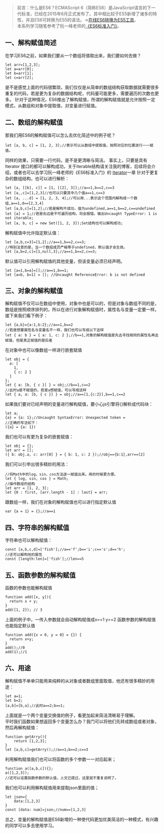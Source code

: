 > 前言：什么是ES6？ECMAScript 6（简称ES6）是JavaScript语言的下一代标准，已经在2015年6月正式发布了。其中相比较于ES5新增了诸多的特性，并且ES6可转换为ES5的语法。->[在线ES6转换为ES5工具](http://google.github.io/traceur-compiler/demo/repl.html#%0A)。  
> 本系列学习随笔参考了阮一峰老师的[《ES6标准入门》](http://es6.ruanyifeng.com/)。

## 一、解构赋值简述
在学习ES6之前，如果我们要从一个数组将值取出来，我们要如何去做？
```
let arr=[1,2,3];
let a=arr[0];
let b=arr[1];
let c=arr[2];
```
是不是感觉上面的代码很繁琐，我们仅仅是从简单的数组结构获取数据就需要很多重复的代码，若是更为复杂的数据结构呢，代码量可能更多，需要遍历的次数也更多。
针对于这种情况，ES6推出了解构赋值，所谓的解构赋值就是允许按照一定模式，从数组和对象中提取值，对变量进行赋值。
## 二、数组的解构赋值  
那我们用ES6的解构赋值可以怎么去优化简述中的例子呢？
```
let [a, b, c] = [1, 2, 3];//表示可以从数组中提取值，按照对应的位置进行一一赋值。
```
同样的效果，只需要一行代码，是不是更清晰与简洁。  事实上，只要是具有Iterator 接口的都可以解构成功，关于iterable结构请关注我的博客，后续将会介绍，或者也可以去学习阮一峰老师的《ES6标准入门》的 [Iterator](http://es6.ruanyifeng.com/#docs/iterator)一章
针对于更复杂的数组结构，也可以进行解析：  
```
let [a, [[b], c]] = [1, [[2], 3]];//a==1,b==2,c==3
let [a,,c]=[1,2,3]//也可以只要其中几个值a==1,c==3
let [a, ...d] = [1, 2, 3, 4];//可以用...表示这个范围内解构成一个数组,a==1,d==[2,3,4]
let [a,b,c]=[1,2];//若是解构不成功，值为undefined,a==1,b==2,c==undefined
let [a] = 1;//若是右边是不可遍历结构，将会报错。输出Uncaught TypeError: 1 is not iterable;
let [a, b, c] = new Set([1, 2, 3]);Set结构也可以解构成功;
```
解构赋值中允许指定默认值：  
```
let [a,b,c=3]=[1,2];//a==1,b==2,c==3;
//特别注意的是，当一个数组成员严格等于undefined，默认值才会生效。
let [a,b=2,c]=[1,null,3];//a==1,b==2,c==3;
```
默认值可以引用解构赋值的其他变量，但该变量必须已经声明。
```
let [a=1,b=a]=[];//a==1,b==1;
let [a=b, b=1] = []; //Uncaught ReferenceError: b is not defined
```
## 三、对象的解构赋值
解构赋值不仅可以在数组中使用，对象中也是可以的，但是对象与数组不同的是，数组是按照顺序排列的，所以在进行对象解构赋值时，属性名与变量一定要一样。  
接下来我们看下例子：  
```
let {a,b}={a:1,b:2};//a==1,b==2
//若是想要属性名与变量名不一样，我们也可以写成以下这样
let { a: b } = { a: 1, c: 2 };//b==1,对象的解构赋值是先去寻找相同的属性名再去赋值，但是真正赋值的是后者
```
在对象中也可以像数组一样进行嵌套赋值  
```
let obj = {
  a: [
    1,
    { c: 2 }
  ]
};
let { a: [b, { c }] } = obj;//b==1,c==2
//此时a是不赋值的，若是a想赋值，可以写成这样
let { a, a: [b, { c }] } = obj;//a==[1,{c:2}],b==1,c==2
```
如果我们要对已经声明的变量进行解构赋值，要小心js引擎将{}解析成代码块：
```
let a;
{a} = {a: 1};//Uncaught SyntaxError: Unexpected token =
//正确的写法如下：
({a} = {a: 1})
```
我们也可以有更为复杂的嵌套赋值：  
```
let obj = {};
let arr = [];
({ b: obj.a, c: arr[0] } = { b: 1, c: 2 });//obj=={b:1},arr==[2]
```
我们可以引申出很多精妙的用法：
```
//将Math中的log，sin，cos方法逐一赋值出来。用的时候更方便。  
let { log, sin, cos } = Math;
//操作数组的结构
let arr = [1, 2, 3];
let {0 : first, [arr.length - 1] : last} = arr;
```
跟数组一样，我们在对象的解构赋值也可以进行指定默认值
```
var {a = 1} = {};//a==1
```
## 四、字符串的解构赋值
字符串也可以解构赋值：
```
const [a,b,c,d]=['fish'];//a=='f';b=='i';c=='s';d=='h';
//还可以解构他的属性
const [length:len]=['fish'];//len==5
```
## 五、函数参数的解构赋值  
函数的参数也能解构赋值
```
function add([x, y]){
  return x + y;
}
add([1, 2]); // 3
```
上面的例子中，一传入参数就会自动解构赋值成x==1 y==2
函数参数的解构赋值也能指定默认值
```
function add({x = 0, y = 0} = {}) {
  return x+y;
}
add();//0
add(1);//1
```
## 六、用途  
解构赋值不单单只能用来纯粹的从对象或者数组里面取值，他还有很多精妙的用途： 
```
let a=1;
let b=2;
[a,b]=[b,a];//此时a==2;b==1;
```
上面就是一个两个变量交换值的例子，看更加起来简洁清晰易于理解。  
平时我们函数如果想返回多个变量怎么办？我门可以将他们先转成数组或者对象，然后再解构赋值：  
```
function getArry(){
	return [1,2,3];
} 
let [a,b,c]=getArry();//a==1;b==2;c==3
```
利用解构赋值我们也可以将函数的多个参数一一对应起来；
```
function a([a,b,c]){};
a([1,2,3]);
//还可以设置函数参数的默认值，上文已提过，这里就不重复说明了。
```
我们也可以利用解构赋值用来提取json里面的值；
```
let json={
	data:[1,2,3]
}
const [data: num]=json;//num==[1,2,3]
```
总之，变量的解构赋值是ES6新增的一种使代码更加优美简洁的一种模式，有兴趣的同学可以多去使用学习。